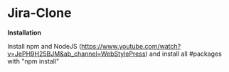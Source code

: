 # Jira-Clone

**Installation**

 Install npm and NodeJS (https://www.youtube.com/watch?v=JePH9H25BJM&ab_channel=WebStylePress) and install all #packages with "npm install"